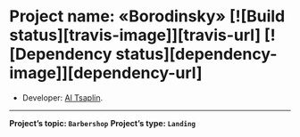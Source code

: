 # Project name: «Borodinsky» [![Build status][travis-image]][travis-url] [![Dependency status][dependency-image]][dependency-url]

* Developer: [Al Tsaplin](https://tsaplin.pro).

---

**Project’s topic: `Barbershop`**
**Project’s type: `Landing`**
